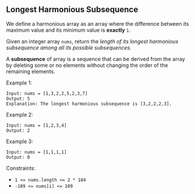 ## Longest Harmonious Subsequence

We define a harmonious array as an array where the difference between its maximum value and its minimum value is **exactly** `1`.

Given an integer array `nums`, return the *length of its longest harmonious subsequence among all its possible subsequences*.

A **subsequence** of array is a sequence that can be derived from the array by deleting some or no elements without changing the order of the remaining elements.

Example 1:
```
Input: nums = [1,3,2,2,5,2,3,7]
Output: 5
Explanation: The longest harmonious subsequence is [3,2,2,2,3].
```
Example 2:
```
Input: nums = [1,2,3,4]
Output: 2
```
Example 3:
```
Input: nums = [1,1,1,1]
Output: 0
```

Constraints:
- `1 <= nums.length <= 2 * 104`
- `-109 <= nums[i] <= 109`